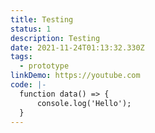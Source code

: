 ```yaml
---
title: Testing
status: 1
description: Testing
date: 2021-11-24T01:13:32.330Z
tags:
  - prototype
linkDemo: https://youtube.com
code: |-
  function data() => {
      console.log('Hello');
  }
---
```

